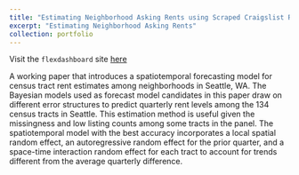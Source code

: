 ```yaml
---
title: "Estimating Neighborhood Asking Rents using Scraped Craigslist Rental Listings"
excerpt: "Estimating Neighborhood Asking Rents"
collection: portfolio
---
```


Visit the `flexdashboard` site [here](http://hesscl.com/smooth-sea)

A working paper that introduces a spatiotemporal forecasting model for census tract rent estimates among neighborhoods in Seattle, WA. The Bayesian models used as forecast model candidates in this paper draw on different error structures to predict quarterly rent levels among the 134 census tracts in Seattle. This estimation method is useful given the missingness and low listing counts among some tracts in the panel. The spatiotemporal model with the best accuracy incorporates a local spatial random effect, an autoregressive random effect for the prior quarter, and a space-time interaction random effect for each tract to account for trends different from the average quarterly difference.
